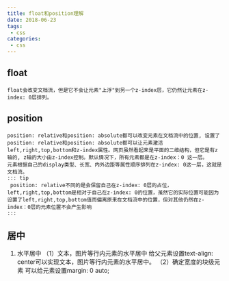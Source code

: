 ```yaml
---
title: float和position理解
date: 2018-06-23
tags:
 - css
categories:
 - css
---
```



## float
    float会改变文档流，但是它不会让元素"上浮"到另一个z-index层，它仍然让元素在z-index: 0层排列。
## position
    position: relative和position: absolute都可以改变元素在文档流中的位置, 设置了position: relative和position: absolute都可以让元素激活left,right,top,bottom和z-index属性。网页虽然看起来是平面的二维结构，但它是有z轴的, z轴的大小由z-index控制。默认情况下，所有元素都是在z-index：0 这一层。
    元素根据自己的display类型、长宽、内外边距等属性顺序排列在z-index: 0这一层，这就是文档流。
    ::: tip
     position: relative不同的是会保留自己在z-index: 0层的占位，left,right,top,bottom是相对于自己在z-index: 0的位置，虽然它的实际位置可能因为设置了left,right,top,bottom值而偏离原来在文档流中的位置，但对其他仍然在z-index：0层的元素位置不会产生影响
    :::
## 居中
1. 水平居中
    （1）文本，图片等行内元素的水平居中
    给父元素设置text-align: center可以实现文本，图片等行内元素的水平居中。
    （2）确定宽度的块级元素
    可以给元素设置margin: 0 auto;